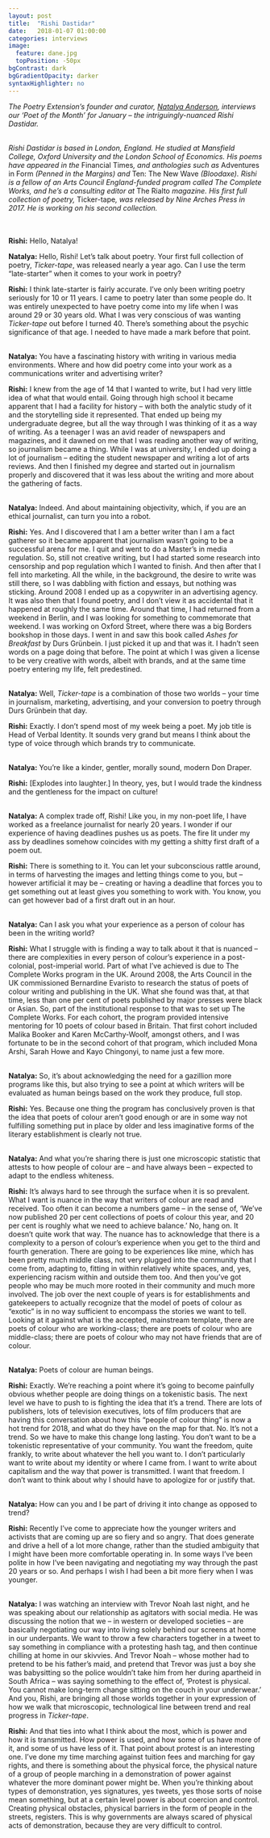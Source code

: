 ```yaml
---
layout: post
title:  "Rishi Dastidar"
date:   2018-01-07 01:00:00
categories: interviews
image:
  feature: dane.jpg
  topPosition: -50px
bgContrast: dark
bgGradientOpacity: darker
syntaxHighlighter: no
---
```


<em>The Poetry Extension’s founder and curator, <a href="http://www.natalyaanderson.com" target="_blank">Natalya Anderson</a>, interviews our ‘Poet of the Month’ for January – the intriguingly-nuanced Rishi Dastidar.</em>
<br/><br/>

<em>Rishi Dastidar is based in London, England. He studied at Mansfield College, Oxford University and the London School of Economics. His poems have appeared in the </em>Financial Times<em>, and anthologies such as </em>Adventures in Form<em> (Penned in the Margins) and </em>Ten: The New Wave<em> (Bloodaxe). Rishi is a fellow of an Arts Council England-funded program called The Complete Works, and he’s a consulting editor at </em>The Rialto<em> magazine. His first full collection of poetry, </em>Ticker-tape<em>, was released by Nine Arches Press in 2017. He is working on his second collection.</em>

<br/><br/>
<strong>Rishi:</strong> Hello, Natalya!

<strong>Natalya:</strong> Hello, Rishi! Let’s talk about poetry. Your first full collection of poetry, <em>Ticker-tape</em>, was released nearly a year ago. Can I use the term “late-starter” when it comes to your work in poetry?

<strong>Rishi:</strong> I think late-starter is fairly accurate. I’ve only been writing poetry seriously for 10 or 11 years. I came to poetry later than some people do. It was entirely unexpected to have poetry come into my life when I was around 29 or 30 years old. What I was very conscious of was wanting <em>Ticker-tape</em> out before I turned 40. There’s something about the psychic significance of that age. I needed to have made a mark before that point.
<br/><br/>

<strong>Natalya:</strong> You have a fascinating history with writing in various media environments. Where and how did poetry come into your work as a communications writer and advertising writer?

<strong>Rishi:</strong> I knew from the age of 14 that I wanted to write, but I had very little idea of what that would entail. Going through high school it became apparent that I had a facility for history – with both the analytic study of it and the storytelling side it represented. That ended up being my undergraduate degree, but all the way through I was thinking of it as a way of writing. As a teenager I was an avid reader of newspapers and magazines, and it dawned on me that I was reading another way of writing, so journalism became a thing. While I was at university, I ended up doing a lot of journalism – editing the student newspaper and writing a lot of arts reviews. And then I finished my degree and started out in journalism properly and discovered that it was less about the writing and more about the gathering of facts.
<br/><br/>

<strong>Natalya:</strong> Indeed. And about maintaining objectivity, which, if you are an ethical journalist, can turn you into a robot.

<strong>Rishi:</strong> Yes. And I discovered that I am a better writer than I am a fact gatherer so it became apparent that journalism wasn’t going to be a successful arena for me. I quit and went to do a Master’s in media regulation. So, still not creative writing, but I had started some research into censorship and pop regulation which I wanted to finish. And then after that I fell into marketing. All the while, in the background, the desire to write was still there, so I was dabbling with fiction and essays, but nothing was sticking. Around 2008 I ended up as a copywriter in an advertising agency. It was also then that I found poetry, and I don’t view it as accidental that it happened at roughly the same time. Around that time, I had returned from a weekend in Berlin, and I was looking for something to commemorate that weekend. I was working on Oxford Street, where there was a big Borders bookshop in those days. I went in and saw this book called <em>Ashes for Breakfast</em> by Durs Grünbein. I just picked it up and that was it. I hadn’t seen words on a page doing that before. The point at which I was given a license to be very creative with words, albeit with brands, and at the same time poetry entering my life, felt predestined.
<br/><br/>

<strong>Natalya:</strong> Well, <em>Ticker-tape</em> is a combination of those two worlds – your time in journalism, marketing, advertising, and your conversion to poetry through Durs Grünbein that day.

<strong>Rishi:</strong> Exactly. I don’t spend most of my week being a poet. My job title is Head of Verbal Identity. It sounds very grand but means I think about the type of voice through which brands try to communicate.
<br/><br/>

<strong>Natalya:</strong> You’re like a kinder, gentler, morally sound, modern Don Draper.

<strong>Rishi:</strong> [Explodes into laughter.] In theory, yes, but I would trade the kindness and the gentleness for the impact on culture!
<br/><br/>

<strong>Natalya:</strong> A complex trade off, Rishi! Like you, in my non-poet life, I have worked as a freelance journalist for nearly 20 years. I wonder if our experience of having deadlines pushes us as poets. The fire lit under my ass by deadlines somehow coincides with my getting a shitty first draft of a poem out.

<strong>Rishi:</strong> There is something to it. You can let your subconscious rattle around, in terms of harvesting the images and letting things come to you, but – however artificial it may be – creating or having a deadline that forces you to get something out at least gives you something to work with. You know, you can get however bad of a first draft out in an hour.
<br/><br/>

<strong>Natalya:</strong> Can I ask you what your experience as a person of colour has been in the writing world?

<strong>Rishi:</strong> What I struggle with is finding a way to talk about it that is nuanced – there are complexities in every person of colour’s experience in a post-colonial, post-imperial world. Part of what I’ve achieved is due to The Complete Works program in the UK. Around 2008, the Arts Council in the UK commissioned Bernardine Evaristo to research the status of poets of colour writing and publishing in the UK. What she found was that, at that time, less than one per cent of poets published by major presses were black or Asian. So, part of the institutional response to that was to set up The Complete Works. For each cohort, the program provided intensive mentoring for 10 poets of colour based in Britain. That first cohort included Malika Booker and Karen McCarthy-Woolf, amongst others, and I was fortunate to be in the second cohort of that program, which included Mona Arshi, Sarah Howe and Kayo Chingonyi, to name just a few more.
<br/><br/>

<strong>Natalya:</strong> So, it’s about acknowledging the need for a gazillion more programs like this, but also trying to see a point at which writers will be evaluated as human beings based on the work they produce, full stop.

<strong>Rishi:</strong> Yes. Because one thing the program has conclusively proven is that the idea that poets of colour aren’t good enough or are in some way not fulfilling something put in place by older and less imaginative forms of the literary establishment is clearly not true.
<br/><br/>

<strong>Natalya:</strong> And what you’re sharing there is just one microscopic statistic that attests to how people of colour are – and have always been – expected to adapt to the endless whiteness.

<strong>Rishi:</strong> It’s always hard to see through the surface when it is so prevalent. What I want is nuance in the way that writers of colour are read and received. Too often it can become a numbers game – in the sense of, ‘We’ve now published 20 per cent collections of poets of colour this year, and 20 per cent is roughly what we need to achieve balance.’ No, hang on. It doesn’t quite work that way. The nuance has to acknowledge that there is a complexity to a person of colour’s experience when you get to the third and fourth generation. There are going to be experiences like mine, which has been pretty much middle class, not very plugged into the community that I come from, adapting to, fitting in within relatively white spaces, and, yes, experiencing racism within and outside them too. And then you’ve got people who may be much more rooted in their community and much more involved. The job over the next couple of years is for establishments and gatekeepers to actually recognize that the model of poets of colour as “exotic” is in no way sufficient to encompass the stories we want to tell. Looking at it against what is the accepted, mainstream template, there are poets of colour who are working-class; there are poets of colour who are middle-class; there are poets of colour who may not have friends that are of colour.
<br/><br/>

<strong>Natalya:</strong> Poets of colour are human beings.

<strong>Rishi:</strong> Exactly. We’re reaching a point where it’s going to become painfully obvious whether people are doing things on a tokenistic basis. The next level we have to push to is fighting the idea that it’s a trend. There are lots of publishers, lots of television executives, lots of film producers that are having this conversation about how this “people of colour thing” is now a hot trend for 2018, and what do they have on the map for that. No. It’s not a trend. So we have to make this change long lasting. You don’t want to be a tokenistic representative of your community. You want the freedom, quite frankly, to write about whatever the hell you want to. I don’t particularly want to write about my identity or where I came from. I want to write about capitalism and the way that power is transmitted. I want that freedom. I don’t want to think about why I should have to apologize for or justify that.
<br/><br/>

<strong>Natalya:</strong> How can you and I be part of driving it into change as opposed to trend?

<strong>Rishi:</strong> Recently I’ve come to appreciate how the younger writers and activists that are coming up are so fiery and so angry. That does generate and drive a hell of a lot more change, rather than the studied ambiguity that I might have been more comfortable operating in. In some ways I’ve been polite in how I’ve been navigating and negotiating my way through the past 20 years or so. And perhaps I wish I had been a bit more fiery when I was younger.
<br/><br/>

<strong>Natalya:</strong> I was watching an interview with Trevor Noah last night, and he was speaking about our relationship as agitators with social media. He was discussing the notion that we – in western or developed societies – are basically negotiating our way into living solely behind our screens at home in our underpants. We want to throw a few characters together in a tweet to say something in compliance with a protesting hash tag, and then continue chilling at home in our skivvies. And Trevor Noah – whose mother had to pretend to be his father’s maid, and pretend that Trevor was just a boy she was babysitting so the police wouldn’t take him from her during apartheid in South Africa – was saying something to the effect of, ‘Protest is physical. You cannot make long-term change sitting on the couch in your underwear.’ And you, Rishi, are bringing all those worlds together in your expression of how we walk that microscopic, technological line between trend and real progress in <em>Ticker-tape</em>.

<strong>Rishi:</strong> And that ties into what I think about the most, which is power and how it is transmitted. How power is used, and how some of us have more of it, and some of us have less of it. That point about protest is an interesting one. I’ve done my time marching against tuition fees and marching for gay rights, and there is something about the physical force, the physical nature of a group of people marching in a demonstration of power against whatever the more dominant power might be. When you’re thinking about types of demonstration, yes signatures, yes tweets, yes those sorts of noise mean something, but at a certain level power is about coercion and control. Creating physical obstacles, physical barriers in the form of people in the streets, registers. This is why governments are always scared of physical acts of demonstration, because they are very difficult to control.
